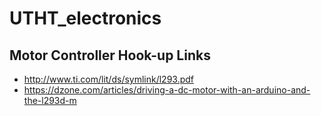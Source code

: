 # UTHT_electronics


## Motor Controller Hook-up Links
- http://www.ti.com/lit/ds/symlink/l293.pdf
- https://dzone.com/articles/driving-a-dc-motor-with-an-arduino-and-the-l293d-m
